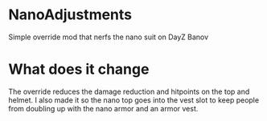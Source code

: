 # NanoAdjustments
Simple override mod that nerfs the nano suit on DayZ Banov
# What does it change
The override reduces the damage reduction and hitpoints on the top and helmet. I also made it so the nano top goes into the vest slot to keep people from doubling up with the nano armor and an armor vest.
